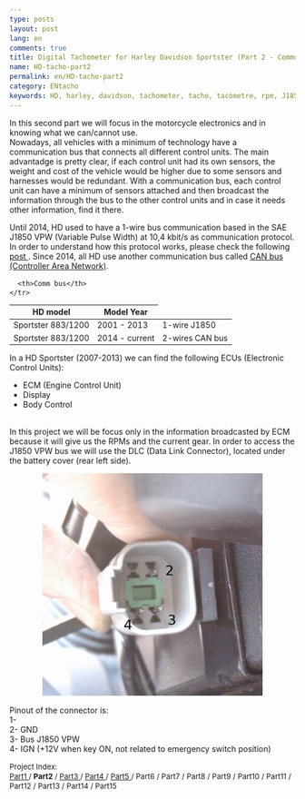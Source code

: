 ```yaml
---
type: posts
layout: post
lang: en
comments: true
title: Digital Tachometer for Harley Davidson Sportster (Part 2 - Communication Bus and sensors)
name: HD-tacho-part2
permalink: en/HD-tacho-part2
category: ENtacho
keywords: HD, harley, davidson, tachometer, tacho, tacòmetre, rpm, J1850, SAE, bus, dades, sensors
---
```


In this second part we will focus in the motorcycle electronics and in knowing what we can/cannot use.<br>
Nowadays, all vehicles with a minimum of technology have a communication bus that connects all different control units. The main advantadge is pretty clear, if each control unit had its own sensors, the weight and cost of the vehicle would be higher due to some sensors and harnesses would be redundant. With a communication bus, each control unit can have a mínimum of sensors attached and then broadcast the information through the bus to the other control units and in case it needs other information, find it there.<br>
<!--more-->
Until 2014, HD used to have a 1-wire bus communication based in the SAE J1850 VPW (Variable Pulse Width) at 10,4 kbit/s as communication protocol. In order to understand how this protocol works, please check the following<a href="/en/HD-tacho-part3"> post </a>. Since 2014, all HD use another communication bus called  <a href="https://en.wikipedia.org/wiki/Controller_area_network" target="_blank">CAN bus (Controller Area Network)</a>.
<p>

<table>
  <thead>
    <tr>
      <th>HD model</th>
      <th>Model Year</th>

      <th>Comm bus</th>
    </tr>
  </thead>
  <tbody>
    <tr>
      <td>Sportster 883/1200</td>
      <td>2001 - 2013</td>
      <td>1-wire J1850</td>
    </tr>
    <tr>
      <td>Sportster 883/1200</td>
      <td>2014 - current</td>
      <td>2-wires CAN bus</td>
    </tr>
  </tbody>
</table>

In a HD Sportster (2007-2013) we can find the following ECUs (Electronic Control Units): <br>
* ECM (Engine Control Unit) <br>
* Display <br>
* Body Control <br><br>

In this project we will be focus only in the information broadcasted by ECM because it will give us the RPMs and the current gear. In order to access the J1850 VPW bus we will use the DLC (Data Link Connector), located under the battery cover (rear left side).<p>

<center><img src="/images/Part2/4pinconnector.png"  alt="Content: HD Data Link Connector. Source: Xavier Morales"></center>

Pinout of the connector is: <br>
1- <br>
2- GND<br>
3- Bus J1850 VPW<br>
4- IGN (+12V when key ON, not related to emergency switch position)<br>
<p>


<p>
<font size="2"> 
Project Index:<br>
<a href="/en/HD-tacho-part1">Part1 </a>/
<b> Part2 </b>/
<a href="/en/HD-tacho-part3"> Part3 </a>/
<a href="/en/HD-tacho-part4"> Part4 </a>/
<a href="/en/HD-tacho-part5"> Part5 </a>/
 Part6 /
 Part7 /
 Part8 /
 Part9 /
 Part10 /
 Part11 /
 Part12 /
 Part13 /
 Part14 /
 Part15
 </font>
</p>
